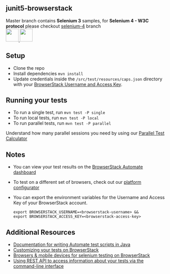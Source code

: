 ##  junit5-browserstack
Master branch contains **Selenium 3** samples, for **Selenium 4 - W3C protocol** please checkout [selenium-4](https://github.com/nithyamn/junit5-browserstack/tree/selenium-4) branch
</br>
<a href="https://browserstack.com"> <img src="https://avatars.githubusercontent.com/u/1119453?s=200&v=4" width="40" height="40"> </a>
<a href="https://junit.org/junit5/"><img src="https://camo.githubusercontent.com/abbaedce4b226ea68b0fd43521472b0b146d5ed57956116f69752f43e7ddd7d8/68747470733a2f2f6a756e69742e6f72672f6a756e6974352f6173736574732f696d672f6a756e6974352d6c6f676f2e706e67" width="40" height="40" ></a>
## Setup
* Clone the repo
* Install dependencies `mvn install`
* Update credentials inside the `/src/test/resources/caps.json` directory with your [BrowserStack Username and Access Key](https://www.browserstack.com/accounts/settings).

## Running your tests
* To run a single test, run `mvn test -P single`
* To run local tests, run `mvn test -P local`
* To run parallel tests, run `mvn test -P parallel`

Understand how many parallel sessions you need by using our [Parallel Test Calculator](https://www.browserstack.com/automate/parallel-calculator?ref=github)

## Notes
* You can view your test results on the [BrowserStack Automate dashboard](https://www.browserstack.com/automate)
* To test on a different set of browsers, check out our [platform configurator](https://www.browserstack.com/automate/java#setting-os-and-browser)
* You can export the environment variables for the Username and Access Key of your BrowserStack account.

  ```
  export BROWSERSTACK_USERNAME=<browserstack-username> &&
  export BROWSERSTACK_ACCESS_KEY=<browserstack-access-key>
  ```

## Additional Resources
* [Documentation for writing Automate test scripts in Java](https://www.browserstack.com/automate/java)
* [Customizing your tests on BrowserStack](https://www.browserstack.com/automate/capabilities)
* [Browsers & mobile devices for selenium testing on BrowserStack](https://www.browserstack.com/list-of-browsers-and-platforms?product=automate)
* [Using REST API to access information about your tests via the command-line interface](https://www.browserstack.com/automate/rest-api)